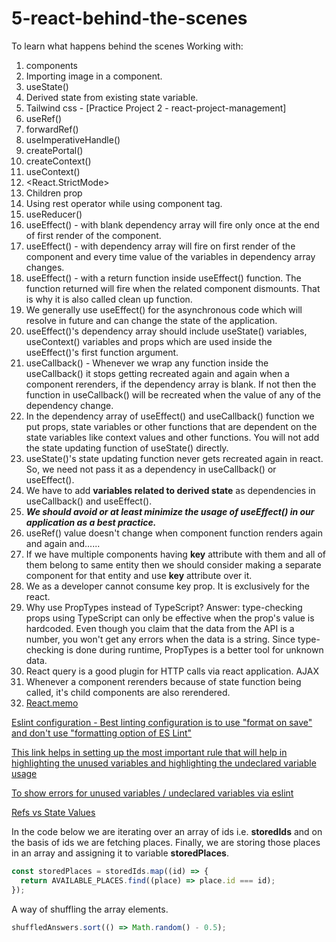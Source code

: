 # 5-react-behind-the-scenes
To learn what happens behind the scenes
Working with:

1. components
2. Importing image in a component.
3. useState()
4. Derived state from existing state variable.
5. Tailwind css - [Practice Project 2 - react-project-management]
6. useRef()
7. forwardRef()
8. useImperativeHandle()
9. createPortal()
10. createContext()
11. useContext()
12. <React.StrictMode>
13. Children prop
14. Using rest operator while using component tag.
15. useReducer()
16. useEffect() - with blank dependency array will fire only once at the end of first render of the component.
17. useEffect() - with dependency array will fire on first render of the component and every time value of the variables in dependency array changes.
18. useEffect() - with a return function inside useEffect() function. The function returned will fire when the related component dismounts. That is why it is also called clean up function.
19. We generally use useEffect() for the asynchronous code which will resolve in future and can change the state of the application.
20. useEffect()'s dependency array should include useState() variables, useContext() variables and props which are used inside the useEffect()'s first function argument.
21. useCallback() - Whenever we wrap any function inside the useCallback() it stops getting recreated again and again when a component rerenders, if the dependency array is blank. If not then the function in useCallback() will be recreated when the value of any of the dependency change.
22. In the dependency array of useEffect() and useCallback() function we put props, state variables or other functions that are dependent on the state variables like context values and other functions. You will not add the state updating function of useState() directly.
23. useState()'s state updating function never gets recreated again in react. So, we need not pass it as a dependency in useCallback() or useEffect().
24. We have to add **variables related to derived state** as dependencies in useCallback() and useEffect().
25. ***We should avoid or at least minimize the usage of useEffect() in our application as a best practice.***
26. useRef() value doesn't change when component function renders again and again and......
27. If we have multiple components having **key** attribute with them and all of them belong to same entity then we should consider making a separate component for that entity and use **key** attribute over it.
28. We as a developer cannot consume key prop. It is exclusively for the react.
29. Why use PropTypes instead of TypeScript? Answer: type-checking props using TypeScript can only be effective when the prop's value is hardcoded. Even though you claim that the data from the API is a number, you won't get any errors when the data is a string. Since type-checking is done during runtime, PropTypes is a better tool for unknown data.
30. React query is a good plugin for HTTP calls via react application. AJAX
31. Whenever a component rerenders because of state function being called, it's child components are also rerendered.
32. [React.memo](https://docs.google.com/document/d/1IKjPhw6a3TPKvmeJ9743PljP6ci7UkbkgNa3sQwVRWs/edit#heading=h.raq8jq8e7749)

[Eslint configuration - Best linting configuration is to use "format on save" and don't use "formatting option of ES Lint"](https://www.udemy.com/course/react-the-complete-guide-incl-redux/learn/lecture/8231814#questions/20789494)

[This link helps in setting up the most important rule that will help in highlighting the unused variables and highlighting the undeclared variable usage](https://www.dhiwise.com/post/essential-eslint-rules-for-react#1-react-jsx-uses-react-)

[To show errors for unused variables / undeclared variables via eslint](https://eslint.org/docs/latest/rules/no-undef)

[Refs vs State Values](https://www.udemy.com/course/react-the-complete-guide-incl-redux/learn/lecture/39836310#questions)

In the code below we are iterating over an array of ids i.e. **storedIds** and on the basis of ids we are fetching places. Finally, we are storing those places in an array and assigning it to variable **storedPlaces**.

```Javascript
const storedPlaces = storedIds.map((id) => {
  return AVAILABLE_PLACES.find((place) => place.id === id);
});
```

A way of shuffling the array elements.

``` Javascript
shuffledAnswers.sort(() => Math.random() - 0.5);
```
